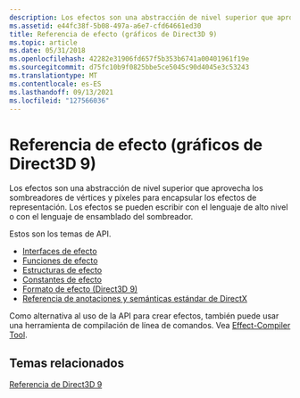 ```yaml
---
description: Los efectos son una abstracción de nivel superior que aprovecha los sombreadores de vértices y píxeles para encapsular los efectos de representación. Los efectos se pueden escribir con el lenguaje de alto nivel o con el lenguaje de ensamblado del sombreador.
ms.assetid: e44fc38f-5b08-497a-a6e7-cfd64661ed30
title: Referencia de efecto (gráficos de Direct3D 9)
ms.topic: article
ms.date: 05/31/2018
ms.openlocfilehash: 42282e31906fd657f5b353b6741a00401961f19e
ms.sourcegitcommit: d75fc10b9f0825bbe5ce5045c90d4045e3c53243
ms.translationtype: MT
ms.contentlocale: es-ES
ms.lasthandoff: 09/13/2021
ms.locfileid: "127566036"
---
```

# <a name="effect-reference-direct3d-9-graphics"></a>Referencia de efecto (gráficos de Direct3D 9)

Los efectos son una abstracción de nivel superior que aprovecha los sombreadores de vértices y píxeles para encapsular los efectos de representación. Los efectos se pueden escribir con el lenguaje de alto nivel o con el lenguaje de ensamblado del sombreador.

Estos son los temas de API.

-   [Interfaces de efecto](dx9-graphics-reference-effects-interfaces.md)
-   [Funciones de efecto](dx9-graphics-reference-effects-functions.md)
-   [Estructuras de efecto](dx9-graphics-reference-effects-structures.md)
-   [Constantes de efecto](dx9-graphics-reference-effects-constants.md)
-   [Formato de efecto (Direct3D 9)](dx9-graphics-reference-effects-file-format.md)
-   [Referencia de anotaciones y semánticas estándar de DirectX](dx9-graphics-reference-effects-dxsas.md)

Como alternativa al uso de la API para crear efectos, también puede usar una herramienta de compilación de línea de comandos. Vea [Effect-Compiler Tool](../direct3dtools/fxc.md).

## <a name="related-topics"></a>Temas relacionados

<dl> <dt>

[Referencia de Direct3D 9](dx9-graphics-reference.md)
</dt> </dl>

 

 
